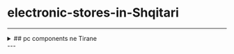 # electronic-stores-in-Shqitari
---
<details><summary>
## pc components ne Tirane
</summary>
* R & R --> (https://crs.al/)
* German computers --> (https://germancomputers.al/)
* Gjirafa --> (https://gjirafa50.al/) | (https://gjirafa50.com/)
* Merrjep --> (https://www.merrjep.al/)
* CCC (Copier and Computer) --> (https://ccc.al/)
* L4tech --> (https://lv4tech.com/)
* American computer --> (https://american-pc.com/)
* e3 computer 
* ebay --> (https://www.ebay.com/)
* crc.al --> (https://crc.al/)
* business.facebook.com/o2mcomputer
* itstore.al --> (https://itstore.al/)
* Albi Computers --> (https://albicomputers.al/)
</details>
---
